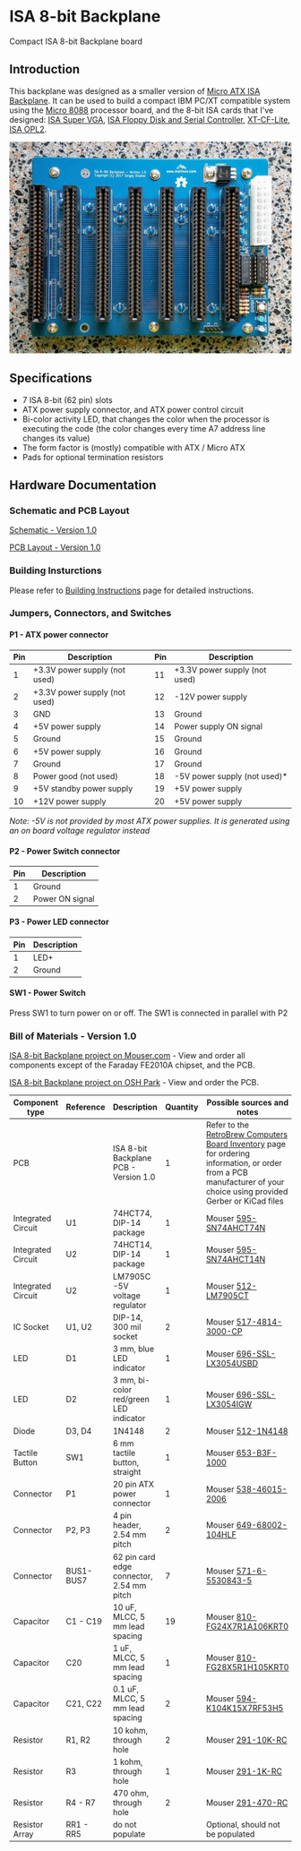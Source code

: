 # ISA 8-bit Backplane
Compact ISA 8-bit Backplane board

## Introduction
This backplane was designed as a smaller version of [Micro ATX ISA Backplane](https://www.retrobrewcomputers.org/doku.php?id=boards:isa:isa-backplane:start). It can be used to build a compact IBM PC/XT compatible system using the [Micro 8088](https://github.com/skiselev/micro_8088)
processor board, and the 8-bit ISA cards that I've designed:
[ISA Super VGA](http://www.malinov.com/Home/sergeys-projects/isa-supervga),
[ISA Floppy Disk and Serial Controller](http://www.malinov.com/Home/sergeys-projects/isa-fdc-and-uart),
[XT-CF-Lite](http://www.malinov.com/Home/sergeys-projects/xt-cf-lite),
[ISA OPL2](http://www.malinov.com/Home/sergeys-projects/isa-opl2-card).

![ISA 8-bit Backplane V1.0 Assembled Board](images/ISA8_Backplane_Assembled_Board-1.0.jpg)

## Specifications
* 7 ISA 8-bit (62 pin) slots
* ATX power supply connector, and ATX power control circuit
* Bi-color activity LED, that changes the color when the processor is executing the code (the color changes every time A7 address line changes its value)
* The form factor is (mostly) compatible with ATX / Micro ATX
* Pads for optional termination resistors

## Hardware Documentation

### Schematic and PCB Layout

[Schematic - Version 1.0](KiCad/ISA8_Backplane-Schematic-1.0.pdf)

[PCB Layout - Version 1.0](KiCad/ISA8_Backplane-Board-1.0.pdf)

### Building Insturctions

Please refer to [Building Instructions](Building_Instructions.md) page for detailed instructions.

### Jumpers, Connectors, and Switches

#### P1 - ATX power connector
Pin | Description                    | Pin | Description
--- | ------------------------------ | --- | ------------------------------
1   | +3.3V power supply (not used)  | 11  | +3.3V power supply (not used)
2   |	+3.3V power supply (not used)  | 12  | -12V power supply
3   |	GND                            | 13  | Ground
4   |	+5V power supply               | 14  | Power supply ON signal
5   |	Ground                         | 15  | Ground
6   |	+5V power supply               | 16  | Ground
7   | Ground                         | 17  | Ground
8   | Power good (not used)          | 18  | -5V power supply (not used)*
9   | +5V standby power supply       | 19  | +5V power supply
10  | +12V power supply              | 20  | +5V power supply

*Note: -5V is not provided by most ATX power supplies. It is generated using an on board voltage regulator instead*

#### P2 - Power Switch connector
Pin | Description
--- | -----------
1   | Ground
2   |	Power ON signal

#### P3 - Power LED connector
Pin | Description
--- | -----------
1   | LED+
2   |	Ground

#### SW1 - Power Switch
Press SW1 to turn power on or off. The SW1 is connected in parallel with P2

### Bill of Materials - Version 1.0

[ISA 8-bit Backplane project on Mouser.com](https://www.mouser.com/ProjectManager/ProjectDetail.aspx?AccessID=9a09040b52) - View and order all components except of the Faraday FE2010A chipset, and the PCB.

[ISA 8-bit Backplane project on OSH Park](https://oshpark.com/shared_projects/Y8dcyt5m) - View and order the PCB.

Component type     | Reference | Description                       | Quantity | Possible sources and notes 
------------------ | --------- | --------------------------------- | -------- | --------------------------
PCB                |           | ISA 8-bit Backplane PCB - Version 1.0  | 1   | Refer to the [RetroBrew Computers Board Inventory](https://retrobrewcomputers.org/doku.php?id=boardinventory#xi_8088_project_sergey_kiselev) page for ordering information, or order from a PCB manufacturer of your choice using provided Gerber or KiCad files
Integrated Circuit | U1        | 74HCT74, DIP-14 package           | 1        | Mouser [595-SN74AHCT74N](https://www.mouser.com/ProductDetail/595-SN74AHCT74N)
Integrated Circuit | U2        | 74HCT14, DIP-14 package           | 1        | Mouser [595-SN74AHCT14N](https://www.mouser.com/ProductDetail/595-SN74AHCT14N)
Integrated Circuit | U2        | LM7905C -5V voltage regulator     | 1        | Mouser [512-LM7905CT](https://www.mouser.com/ProductDetail/512-LM7905CT)
IC Socket          | U1, U2    | DIP-14, 300 mil socket            | 2        | Mouser [517-4814-3000-CP](https://www.mouser.com/ProductDetail/517-4814-3000-CP)
LED                | D1        | 3 mm, blue LED indicator          | 1        | Mouser [696-SSL-LX3054USBD](https://www.mouser.com/ProductDetail/696-SSL-LX3054USBD)
LED                | D2        | 3 mm, bi-color red/green LED indicator | 1   | Mouser [696-SSL-LX3054IGW](https://www.mouser.com/ProductDetail/696-SSL-LX3054IGW)
Diode              | D3, D4    | 1N4148                            | 2        | Mouser [512-1N4148](https://www.mouser.com/ProductDetail/512-1N4148)
Tactile Button     | SW1       | 6 mm tactile button, straight     | 1        | Mouser [653-B3F-1000](https://www.mouser.com/ProductDetail/653-B3F-1000)
Connector          | P1        | 20 pin ATX power connector        | 1        | Mouser [538-46015-2006](https://www.mouser.com/ProductDetail/538-46015-2006)
Connector          | P2, P3    | 4 pin header, 2.54 mm pitch       | 2        | Mouser [649-68002-104HLF](https://www.mouser.com/ProductDetail/649-68002-104HLF)
Connector          | BUS1-BUS7 | 62 pin card edge connector, 2.54 mm pitch | 7 | Mouser [571-6-5530843-5](https://www.mouser.com/ProductDetail/571-6-5530843-5)
Capacitor          | C1 - C19  | 10 uF, MLCC, 5 mm lead spacing    | 19       | Mouser [810-FG24X7R1A106KRT0](https://www.mouser.com/ProductDetail/810-FG24X7R1A106KRT0)
Capacitor          | C20       | 1 uF, MLCC, 5 mm lead spacing     | 1        | Mouser [810-FG28X5R1H105KRT0](https://www.mouser.com/ProductDetail/810-FG28X5R1H105KRT0)
Capacitor          | C21, C22  | 0.1 uF, MLCC, 5 mm lead spacing   | 2        | Mouser [594-K104K15X7RF53H5](https://www.mouser.com/ProductDetail/594-K104K15X7RF53H5)
Resistor           | R1, R2    | 10 kohm, through hole             | 2        | Mouser [291-10K-RC](https://www.mouser.com/ProductDetail/291-10K-RC)
Resistor           | R3        | 1 kohm, through hole              | 1        | Mouser [291-1K-RC](https://www.mouser.com/ProductDetail/291-1K-RC)
Resistor           | R4 - R7   | 470 ohm, through hole             | 2        | Mouser [291-470-RC](https://www.mouser.com/ProductDetail/291-470-RC)
Resistor Array     | RR1 - RR5 | do not populate                   |          | Optional, should not be populated

